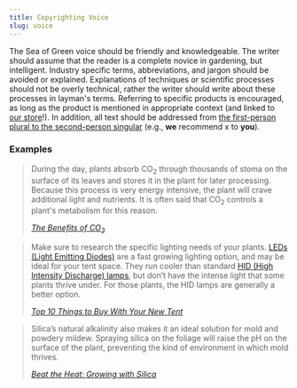 ```yaml
---
title: Copyrighting Voice
slug: voice
---
```


The Sea of Green voice should be friendly and knowledgeable. The writer should assume that the reader is a complete novice in gardening, but intelligent. Industry specific terms, abbreviations, and jargon should be avoided or explained. Explanations of techniques or scientific processes should not be overly technical, rather the writer should write about these processes in layman's terms. Referring to specific products is encouraged, as long as the product is mentioned in appropriate context (and linked to [our store](http://sea-of-green.com)!). In addition, all text should be addressed from [the first-person plural to the second-person singular](https://en.wikipedia.org/wiki/Grammatical_person) (e.g., **we** recommend x to **you**).

### Examples

<blockquote>
  <p>During the day, plants absorb CO<sub>2</sub> through thousands of stoma on the surface of its leaves and stores it in the plant for later processing. Because this process is very energy intensive, the plant will crave additional light and nutrients. It is often said that CO<sub>2</sub> controls a plant's metabolism for this reason.</p>
  <cite><a href="http://handsonhydro.tumblr.com/post/123990383656/growing-with-co2">The Benefits of CO<sub>2</sub></a></cite>
</blockquote>

<blockquote>
  <p>Make sure to research the specific lighting needs of your plants. <a href="http://www.sea-of-green.com/lighting/fluorescent-and-led/">LEDs (Light Emitting Diodes)</a> are a fast growing lighting option, and may be ideal for your tent space. They run cooler than standard <a href="http://www.sea-of-green.com/lighting/grow-lamps-and-bulbs/">HID (High Intensity Discharge) lamps</a>, but don’t have the intense light that some plants thrive under. For those plants, the HID lamps are generally a better option.</p>
  <cite><a href="http://handsonhydro.tumblr.com/post/133341112903/top-10-things-to-buy-with-your-new-tent">Top 10 Things to Buy With Your New Tent</a></cite>
</blockquote>

<blockquote>
  <p>Silica’s natural alkalinity also makes it an ideal solution for mold and powdery mildew. Spraying silica on the foliage will raise the pH on the surface of the plant, preventing the kind of environment in which mold thrives.</p>
  <cite><a href="http://handsonhydro.tumblr.com/post/123990526466/growing-with-silica-beat-the-heat-this-summer">Beat the Heat: Growing with Silica</a></cite>
</blockquote>
